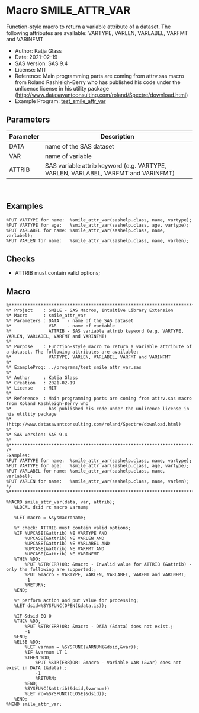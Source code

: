 # Macro SMILE_ATTR_VAR

Function-style macro to return a variable attribute of a dataset. The following attributes are available: VARTYPE, VARLEN, VARLABEL, VARFMT and VARINFMT

- Author: Katja Glass
- Date: 2021-02-19
- SAS Version: SAS 9.4
- License: MIT
- Reference: Main programming parts are coming from attrv.sas macro from Roland Rashleigh-Berry who has published his code under the unlicence license in his utility package (http://www.datasavantconsulting.com/roland/Spectre/download.html)
- Example Program: [test_smile_attr_var](test_smile_attr_var.md)

## Parameters

Parameter | Description
---|---
DATA |name of the SAS dataset
VAR |name of variable
ATTRIB |SAS variable attrib keyword (e.g. VARTYPE, VARLEN, VARLABEL, VARFMT and VARINFMT)

<br/>


## Examples

```
%PUT VARTYPE for name:  %smile_attr_var(sashelp.class, name, vartype);
%PUT VARTYPE for age:   %smile_attr_var(sashelp.class, age, vartype);
%PUT VARLABEL for name: %smile_attr_var(sashelp.class, name, varlabel);
%PUT VARLEN for name:   %smile_attr_var(sashelp.class, name, varlen);
```

## Checks

- ATTRIB must contain valid options;

## Macro

``` sas linenums="1"
%************************************************************************************************************************;
%* Project    : SMILE - SAS Macros, Intuitive Library Extension
%* Macro      : smile_attr_var
%* Parameters : DATA   - name of the SAS dataset
%*              VAR    - name of variable
%*              ATTRIB - SAS variable attrib keyword (e.g. VARTYPE, VARLEN, VARLABEL, VARFMT and VARINFMT)
%*
%* Purpose    : Function-style macro to return a variable attribute of a dataset. The following attributes are available:
%*              VARTYPE, VARLEN, VARLABEL, VARFMT and VARINFMT
%*
%* ExampleProg: ../programs/test_smile_attr_var.sas
%*
%* Author     : Katja Glass
%* Creation   : 2021-02-19
%* License    : MIT
%*
%* Reference  : Main programming parts are coming from attrv.sas macro from Roland Rashleigh-Berry who
%*              has published his code under the unlicence license in his utility package
%*              (http://www.datasavantconsulting.com/roland/Spectre/download.html)
%*
%* SAS Version: SAS 9.4
%*
%************************************************************************************************************************;
/*
Examples:
%PUT VARTYPE for name:  %smile_attr_var(sashelp.class, name, vartype);
%PUT VARTYPE for age:   %smile_attr_var(sashelp.class, age, vartype);
%PUT VARLABEL for name: %smile_attr_var(sashelp.class, name, varlabel);
%PUT VARLEN for name:   %smile_attr_var(sashelp.class, name, varlen);
*/
%************************************************************************************************************************;
 
%MACRO smile_attr_var(data, var, attrib);
   %LOCAL dsid rc macro varnum;
 
   %LET macro = &sysmacroname;
 
   %* check: ATTRIB must contain valid options;
   %IF %UPCASE(&attrib) NE VARTYPE AND
       %UPCASE(&attrib) NE VARLEN AND
       %UPCASE(&attrib) NE VARLABEL AND
       %UPCASE(&attrib) NE VARFMT AND
       %UPCASE(&attrib) NE VARINFMT
   %THEN %DO;
       %PUT %STR(ERR)OR: &macro - Invalid value for ATTRIB (&attrib) - only the following are supported:;
       %PUT &macro - VARTYPE, VARLEN, VARLABEL, VARFMT and VARINFMT;
       -1
       %RETURN;
   %END;
 
   %* perform action and put value for processing;
   %LET dsid=%SYSFUNC(OPEN(&data,is));
 
   %IF &dsid EQ 0
   %THEN %DO;
       %PUT %STR(ERR)OR: &macro - DATA (&data) does not exist.;
       -1
   %END;
   %ELSE %DO;
       %LET varnum = %SYSFUNC(VARNUM(&dsid,&var));
       %IF &varnum LT 1
       %THEN %DO;
           %PUT %STR(ERR)OR: &macro - Variable VAR (&var) does not exist in DATA (&data).;
           -1
           %RETURN;
       %END;
       %SYSFUNC(&attrib(&dsid,&varnum))
       %LET rc=%SYSFUNC(CLOSE(&dsid));
   %END;
%MEND smile_attr_var;
```

